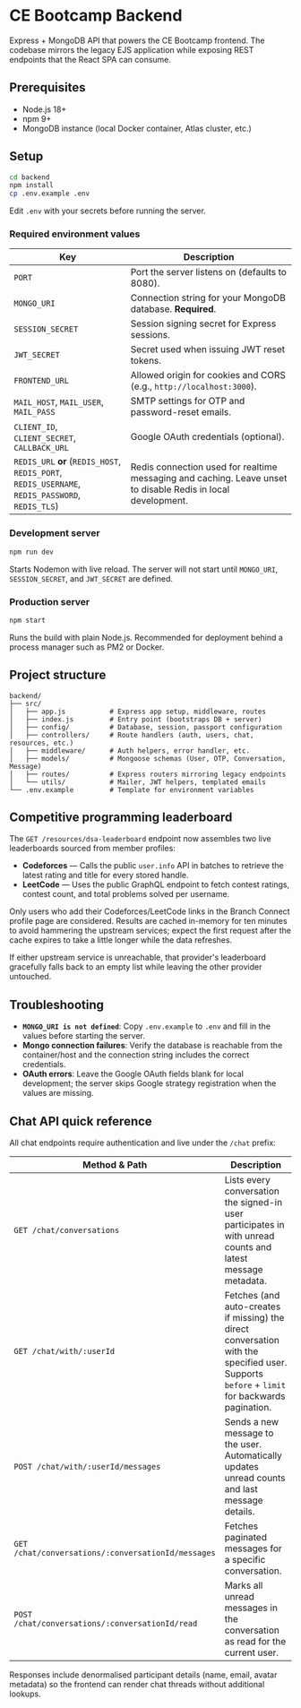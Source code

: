 # CE Bootcamp Backend

Express + MongoDB API that powers the CE Bootcamp frontend. The codebase mirrors the legacy EJS application while exposing REST endpoints that the React SPA can consume.

## Prerequisites

- Node.js 18+
- npm 9+
- MongoDB instance (local Docker container, Atlas cluster, etc.)

## Setup

```bash
cd backend
npm install
cp .env.example .env
```

Edit `.env` with your secrets before running the server.

### Required environment values

| Key | Description |
|-----|-------------|
| `PORT` | Port the server listens on (defaults to 8080). |
| `MONGO_URI` | Connection string for your MongoDB database. **Required**. |
| `SESSION_SECRET` | Session signing secret for Express sessions. |
| `JWT_SECRET` | Secret used when issuing JWT reset tokens. |
| `FRONTEND_URL` | Allowed origin for cookies and CORS (e.g., `http://localhost:3000`). |
| `MAIL_HOST`, `MAIL_USER`, `MAIL_PASS` | SMTP settings for OTP and password-reset emails. |
| `CLIENT_ID`, `CLIENT_SECRET`, `CALLBACK_URL` | Google OAuth credentials (optional). |
| `REDIS_URL` **or** (`REDIS_HOST`, `REDIS_PORT`, `REDIS_USERNAME`, `REDIS_PASSWORD`, `REDIS_TLS`) | Redis connection used for realtime messaging and caching. Leave unset to disable Redis in local development. |

### Development server

```bash
npm run dev
```

Starts Nodemon with live reload. The server will not start until `MONGO_URI`, `SESSION_SECRET`, and `JWT_SECRET` are defined.

### Production server

```bash
npm start
```

Runs the build with plain Node.js. Recommended for deployment behind a process manager such as PM2 or Docker.

## Project structure

```text
backend/
├── src/
│   ├── app.js           # Express app setup, middleware, routes
│   ├── index.js         # Entry point (bootstraps DB + server)
│   ├── config/          # Database, session, passport configuration
│   ├── controllers/     # Route handlers (auth, users, chat, resources, etc.)
│   ├── middleware/      # Auth helpers, error handler, etc.
│   ├── models/          # Mongoose schemas (User, OTP, Conversation, Message)
│   ├── routes/          # Express routers mirroring legacy endpoints
│   └── utils/           # Mailer, JWT helpers, templated emails
└── .env.example         # Template for environment variables
```

## Competitive programming leaderboard

The `GET /resources/dsa-leaderboard` endpoint now assembles two live leaderboards sourced from member profiles:

- **Codeforces** — Calls the public `user.info` API in batches to retrieve the latest rating and title for every stored handle.
- **LeetCode** — Uses the public GraphQL endpoint to fetch contest ratings, contest count, and total problems solved per username.

Only users who add their Codeforces/LeetCode links in the Branch Connect profile page are considered. Results are cached in-memory for ten minutes to avoid hammering the upstream services; expect the first request after the cache expires to take a little longer while the data refreshes.

If either upstream service is unreachable, that provider's leaderboard gracefully falls back to an empty list while leaving the other provider untouched.

## Troubleshooting

- **`MONGO_URI is not defined`**: Copy `.env.example` to `.env` and fill in the values before starting the server.
- **Mongo connection failures**: Verify the database is reachable from the container/host and the connection string includes the correct credentials.
- **OAuth errors**: Leave the Google OAuth fields blank for local development; the server skips Google strategy registration when the values are missing.

## Chat API quick reference

All chat endpoints require authentication and live under the `/chat` prefix:

| Method & Path | Description |
|---------------|-------------|
| `GET /chat/conversations` | Lists every conversation the signed-in user participates in with unread counts and latest message metadata. |
| `GET /chat/with/:userId` | Fetches (and auto-creates if missing) the direct conversation with the specified user. Supports `before` + `limit` for backwards pagination. |
| `POST /chat/with/:userId/messages` | Sends a new message to the user. Automatically updates unread counts and last message details. |
| `GET /chat/conversations/:conversationId/messages` | Fetches paginated messages for a specific conversation. |
| `POST /chat/conversations/:conversationId/read` | Marks all unread messages in the conversation as read for the current user. |

Responses include denormalised participant details (name, email, avatar metadata) so the frontend can render chat threads without additional lookups.
